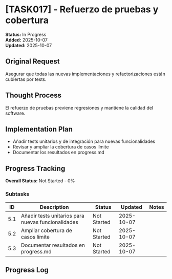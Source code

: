 # [TASK017] - Refuerzo de pruebas y cobertura

**Status:** In Progress  
**Added:** 2025-10-07  
**Updated:** 2025-10-07

## Original Request
Asegurar que todas las nuevas implementaciones y refactorizaciones están cubiertas por tests.

## Thought Process
El refuerzo de pruebas previene regresiones y mantiene la calidad del software.

## Implementation Plan
- Añadir tests unitarios y de integración para nuevas funcionalidades
- Revisar y ampliar la cobertura de casos límite
- Documentar los resultados en progress.md

## Progress Tracking

**Overall Status:** Not Started - 0%

### Subtasks
| ID | Description | Status | Updated | Notes |
|----|-------------|--------|---------|-------|
| 5.1 | Añadir tests unitarios para nuevas funcionalidades | Not Started | 2025-10-07 | |
| 5.2 | Ampliar cobertura de casos límite | Not Started | 2025-10-07 | |
| 5.3 | Documentar resultados en progress.md | Not Started | 2025-10-07 | |

## Progress Log
